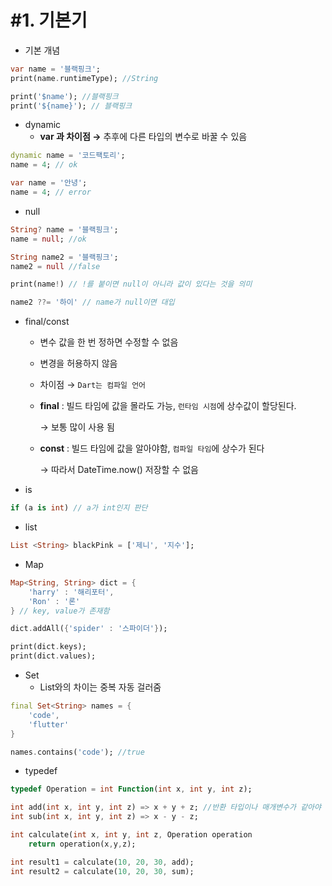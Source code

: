 # #1. 기본기

- 기본 개념

```dart
var name = '블랙핑크';
print(name.runtimeType); //String

print('$name'); //블랙핑크
print('${name}'); // 블랙핑크
```

- dynamic
    - **var 과 차이점 →** 추후에 다른 타입의 변수로 바꿀 수 있음

```dart
dynamic name = '코드팩토리';
name = 4; // ok

var name = '안녕';
name = 4; // error
```

- null

```dart
String? name = '블랙핑크';
name = null; //ok

String name2 = '블랙핑크';
name2 = null //false

print(name!) // !를 붙이면 null이 아니라 값이 있다는 것을 의미

name2 ??= '하이' // name가 null이면 대입
```

- final/const
    - 변수 값을 한 번 정하면 수정할 수 없음
    - 변경을 허용하지 않음
    - 차이점 → `Dart는 컴파일 언어`
    
    - **final** : 빌드 타임에 값을 몰라도 가능, `런타임 시점`에 상수값이 할당된다.
        
        → 보통 많이 사용 됨
        
    - **const** : 빌드 타임에 값을 알아야함, `컴파일 타임`에 상수가 된다
        
        → 따라서 DateTime.now() 저장할 수 없음
        
    
- is

```dart
if (a is int) // a가 int인지 판단
```

- list

```dart
List <String> blackPink = ['제니', '지수'];
```

- Map

```dart
Map<String, String> dict = {
	'harry' : '해리포터',
	'Ron' : '론'
} // key, value가 존재함

dict.addAll({'spider' : '스파이더'});

print(dict.keys);
print(dict.values);
```

- Set
    - List와의 차이는 중복 자동 걸러줌

```dart
final Set<String> names = {
	'code',
	'flutter'
}

names.contains('code'); //true
```

- typedef

```dart
typedef Operation = int Function(int x, int y, int z);

int add(int x, int y, int z) => x + y + z; //반환 타입이나 매개변수가 같아야 함
int sub(int x, int y, int z) => x - y - z;

int calculate(int x, int y, int z, Operation operation
	return operation(x,y,z);

int result1 = calculate(10, 20, 30, add);
int result2 = calculate(10, 20, 30, sum);
```
